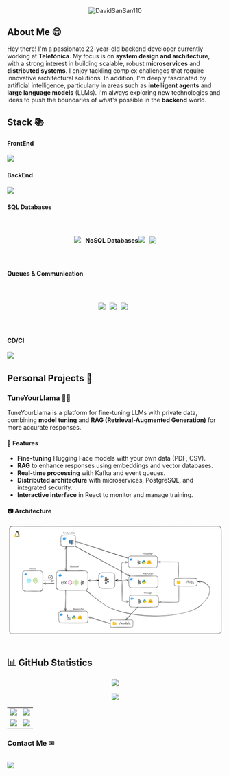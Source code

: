 <p align="center"> <img src="https://komarev.com/ghpvc/?username=DavidSanSan110&label=Profile%20views&color=brightgreen&style=flat" alt="DavidSanSan110" /> </p>

## About Me 😊

Hey there! I'm a passionate 22-year-old backend developer currently working at **Telefónica**. My focus is on **system design and architecture**, with a strong interest in building scalable, robust **microservices** and **distributed systems**. I enjoy tackling complex challenges that require innovative architectural solutions. In addition, I'm deeply fascinated by artificial intelligence, particularly in areas such as **intelligent agents** and **large language models** (LLMs). I'm always exploring new technologies and ideas to push the boundaries of what's possible in the **backend** world.

## Stack 📚

<p align="center">
  <h4>FrontEnd</h4>
  <a href="https://skillicons.dev">
    <img src="https://skillicons.dev/icons?i=html,css,javascript,typescript,nodejs,vuejs,react,redux,pinia,vite,tailwind" />
  </a>
</p>
<p align="center">
  <h4>BackEnd</h4>
  <a href="https://skillicons.dev">
    <img src="https://skillicons.dev/icons?i=c,cpp,java,javascript,typescript,deno,express,graphql,apollo,django,flask,fastapi,supabase" />
  </a>
</p>
<p align="center">
  <h4>SQL Databases</h4>
  <div style="display: flex; justify-content: center; align-items: center; height: 100px;">
    <a href="https://skillicons.dev">
      <img src="https://skillicons.dev/icons?i=sqlite,mysql,postgresql" style="margin-right: 10px;" />
    </a>
    <h4>NoSQL Databases</h4>
    <a href="https://skillicons.dev">
      <img src="https://skillicons.dev/icons?i=mongodb,cassandra,redis" style="margin-right: 10px;" />
    </a>
    <img src="https://cdn.iconscout.com/icon/free/png-256/free-couchbase-logo-icon-download-in-svg-png-gif-file-formats--company-brand-world-logos-vol-16-pack-icons-285194.png?f=webp&w=40" />
  </div>
</p>

<p align="center">
  <h4>Queues & Communication</h4>
  <div style="display: flex; justify-content: center; align-items: center; height: 100px;">
    <a href="https://socket.io">
      <img src="https://static-00.iconduck.com/assets.00/socket-io-icon-2048x2046-mj0gnm4b.png" style="margin-right: 10px;" width="50" />
    </a>
    <a href="https://kafka.apache.org/">
      <img src="https://skillicons.dev/icons?i=kafka" style="margin-right: 10px;" width="50" />
    </a>
    <a href="https://www.rabbitmq.com/">
      <img src="https://skillicons.dev/icons?i=rabbitmq" style="margin-right: 10px;" width="50" />
    </a>
  </div>
</p>

<p align="center">
  <h4>CD/CI</h4>
  <a href="https://skillicons.dev">
    <img src="https://skillicons.dev/icons?i=git,gitlab,githubactions,docker,azure,aws,jenkins,openshift,redhat" />
  </a>
</p>

## Personal Projects 🚀

### TuneYourLlama 🦙🦙  

TuneYourLlama is a platform for fine-tuning LLMs with private data, combining **model tuning** and **RAG (Retrieval-Augmented Generation)** for more accurate responses.  

#### 🚀 Features  
- **Fine-tuning** Hugging Face models with your own data (PDF, CSV).  
- **RAG** to enhance responses using embeddings and vector databases.  
- **Real-time processing** with Kafka and event queues.  
- **Distributed architecture** with microservices, PostgreSQL, and integrated security.  
- **Interactive interface** in React to monitor and manage training.  

#### 📷 Architecture

![System Architecture](./TuneYourLlama.png)  
<br />

## 📊 GitHub Statistics 

<p align="center">
  <img src="https://wakatime.com/badge/user/018b5bee-c095-40e1-a69f-bb1d8754519a.svg" />
</p>

<p align="center">
  <img src="https://github-contributor-stats.vercel.app/api?username=DavidSanSan110&theme=material-palenight" />
</p>

<table align="center">
  <tr>
    <td align="center">
      <img src="https://github-readme-streak-stats-seven-sooty.vercel.app?user=DavidSanSan110&theme=material-palenight&mode=weekly&border_radius=10&exclude_days=Sun%2CSat&card_width=500&card_height=200?" />
    </td>
    <td align="center">
      <img src="https://github-readme-stats-seven-phi-58.vercel.app/api?username=DavidSanSan110&show_icons=true&hide=issues,contribs&show=prs_merged,reviews&theme=material-palenight&border_radius=10&card_width=500&card_height=200&cache_seconds=0&hide_title=true&number_format=long" />
    </td>
  </tr>
  <tr>
    <td align="center">
      <img src="https://github-readme-stats-seven-phi-58.vercel.app/api/top-langs?username=DavidSanSan110&show_icons=true&locale=en&layout=compact&theme=material-palenight&border_radius=10&card_width=500&card_height=200" />
    </td>
    <td align="center">
      <img src="https://github-readme-stats-seven-phi-58.vercel.app/api/wakatime?username=DavidSanSan110&layout=compact&langs_count=8&theme=material-palenight&border_radius=10&card_width=500&card_height=200" />
    </td>
  </tr>
</table>

### Contact Me ✉
<p align="center">
  <h6></h6>
  <a href="https://www.linkedin.com/in/davidsansan/">
    <img src="https://skillicons.dev/icons?i=linkedin" />
  </a>
</p>


